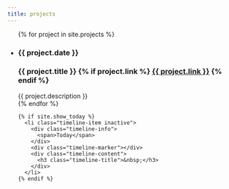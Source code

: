 ```yaml
---
title: projects
---
```


<!-- 
<style> is applied from Work somehow, so no need to apply it here again for now
-->

  <ul class="timeline timeline-split">
    {% for project in site.projects %}
        <li class="timeline-item">
          <div class="timeline-info">
            <h3>{{ project.date }}</h3>
          </div>
          <div class="timeline-marker"></div>
          <div class="timeline-content">
            <h3 class="timeline-title">
              {{ project.title }} 
              {% if project.link %}
                <a href="{{ project.link }}" class="icon fa-arrow-up-right-from-square" target="_blank"><span class="label">{{ project.link }}</span></a>
              {% endif %}
            </h3>
              {{ project.description }} 
          </div>
        </li>
    {% endfor %}

    {% if site.show_today %}
      <li class="timeline-item inactive">
        <div class="timeline-info">
          <span>Today</span>
        </div>
        <div class="timeline-marker"></div>
        <div class="timeline-content">
          <h3 class="timeline-title">&nbsp;</h3>
        </div>
      </li>
    {% endif %}
  </ul>
